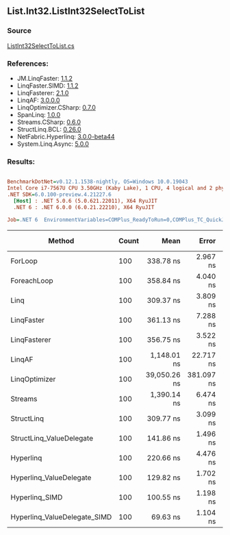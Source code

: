 ﻿## List.Int32.ListInt32SelectToList

### Source
[ListInt32SelectToList.cs](../LinqBenchmarks/List/Int32/ListInt32SelectToList.cs)

### References:
- JM.LinqFaster: [1.1.2](https://www.nuget.org/packages/JM.LinqFaster/1.1.2)
- LinqFaster.SIMD: [1.1.2](https://www.nuget.org/packages/LinqFaster.SIMD/1.0.3)
- LinqFasterer: [2.1.0](https://www.nuget.org/packages/LinqFasterer/2.1.0)
- LinqAF: [3.0.0.0](https://www.nuget.org/packages/LinqAF/3.0.0.0)
- LinqOptimizer.CSharp: [0.7.0](https://www.nuget.org/packages/LinqOptimizer.CSharp/0.7.0)
- SpanLinq: [1.0.0](https://www.nuget.org/packages/SpanLinq/1.0.0)
- Streams.CSharp: [0.6.0](https://www.nuget.org/packages/Streams.CSharp/0.6.0)
- StructLinq.BCL: [0.26.0](https://www.nuget.org/packages/StructLinq/0.26.0)
- NetFabric.Hyperlinq: [3.0.0-beta44](https://www.nuget.org/packages/NetFabric.Hyperlinq/3.0.0-beta44)
- System.Linq.Async: [5.0.0](https://www.nuget.org/packages/System.Linq.Async/5.0.0)

### Results:
``` ini

BenchmarkDotNet=v0.12.1.1538-nightly, OS=Windows 10.0.19043
Intel Core i7-7567U CPU 3.50GHz (Kaby Lake), 1 CPU, 4 logical and 2 physical cores
.NET SDK=6.0.100-preview.4.21227.6
  [Host] : .NET 5.0.6 (5.0.621.22011), X64 RyuJIT
  .NET 6 : .NET 6.0.0 (6.0.21.22210), X64 RyuJIT

Job=.NET 6  EnvironmentVariables=COMPlus_ReadyToRun=0,COMPlus_TC_QuickJitForLoops=1,COMPlus_TieredPGO=1  Runtime=.NET 6.0  

```
|                       Method | Count |         Mean |      Error |     StdDev |       Median |  Ratio | RatioSD |   Gen 0 | Gen 1 | Gen 2 | Allocated |
|----------------------------- |------ |-------------:|-----------:|-----------:|-------------:|-------:|--------:|--------:|------:|------:|----------:|
|                      ForLoop |   100 |    338.78 ns |   2.967 ns |   2.630 ns |    338.14 ns |   1.00 |    0.00 |  0.5660 |     - |     - |   1,184 B |
|                  ForeachLoop |   100 |    358.84 ns |   4.040 ns |   3.581 ns |    358.76 ns |   1.06 |    0.01 |  0.5660 |     - |     - |   1,184 B |
|                         Linq |   100 |    309.37 ns |   3.809 ns |   3.563 ns |    309.44 ns |   0.91 |    0.01 |  0.2522 |     - |     - |     528 B |
|                   LinqFaster |   100 |    361.13 ns |   7.288 ns |  20.074 ns |    350.03 ns |   1.09 |    0.06 |  0.4358 |     - |     - |     912 B |
|                 LinqFasterer |   100 |    356.75 ns |   3.522 ns |   2.749 ns |    355.83 ns |   1.05 |    0.01 |  0.6232 |     - |     - |   1,304 B |
|                       LinqAF |   100 |  1,148.01 ns |  22.717 ns |  45.369 ns |  1,122.97 ns |   3.58 |    0.10 |  0.5646 |     - |     - |   1,184 B |
|                LinqOptimizer |   100 | 39,050.26 ns | 381.097 ns | 356.479 ns | 39,074.46 ns | 115.24 |    1.25 | 13.9771 |     - |     - |  29,359 B |
|                      Streams |   100 |  1,390.14 ns |   6.474 ns |   5.406 ns |  1,392.14 ns |   4.10 |    0.03 |  0.7534 |     - |     - |   1,576 B |
|                   StructLinq |   100 |    309.77 ns |   3.099 ns |   2.588 ns |    310.20 ns |   0.91 |    0.01 |  0.2484 |     - |     - |     520 B |
|     StructLinq_ValueDelegate |   100 |    141.86 ns |   1.496 ns |   1.399 ns |    141.50 ns |   0.42 |    0.01 |  0.2370 |     - |     - |     496 B |
|                    Hyperlinq |   100 |    220.66 ns |   4.476 ns |  11.228 ns |    214.08 ns |   0.67 |    0.03 |  0.2179 |     - |     - |     456 B |
|      Hyperlinq_ValueDelegate |   100 |    129.82 ns |   1.702 ns |   1.592 ns |    129.57 ns |   0.38 |    0.00 |  0.2179 |     - |     - |     456 B |
|               Hyperlinq_SIMD |   100 |    100.55 ns |   1.198 ns |   1.000 ns |    100.19 ns |   0.30 |    0.00 |  0.2180 |     - |     - |     456 B |
| Hyperlinq_ValueDelegate_SIMD |   100 |     69.63 ns |   1.104 ns |   1.033 ns |     69.61 ns |   0.21 |    0.00 |  0.2180 |     - |     - |     456 B |
